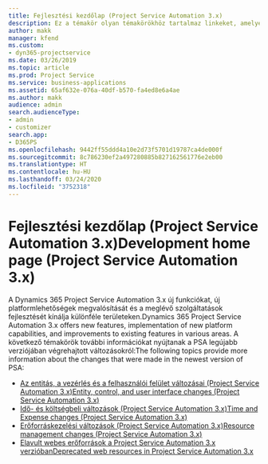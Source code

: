```yaml
---
title: Fejlesztési kezdőlap (Project Service Automation 3.x)
description: Ez a témakör olyan témakörökhöz tartalmaz linkeket, amelyek a Dynamics 365 Project Service Automation (PSA) 3.x verzió fejlesztéseiről nyújtanak információkat.
author: makk
manager: kfend
ms.custom:
- dyn365-projectservice
ms.date: 03/26/2019
ms.topic: article
ms.prod: Project Service
ms.service: business-applications
ms.assetid: 65af632e-076a-40df-b570-fa4ed8e6a4ae
ms.author: makk
audience: admin
search.audienceType:
- admin
- customizer
search.app:
- D365PS
ms.openlocfilehash: 9442ff55ddd4a10e2d73f5701d19787ca4de000f
ms.sourcegitcommit: 8c786230ef2a497280885b827162561776e2eb00
ms.translationtype: HT
ms.contentlocale: hu-HU
ms.lasthandoff: 03/24/2020
ms.locfileid: "3752318"
---
```

# <a name="development-home-page-project-service-automation-3x"></a><span data-ttu-id="5c88f-103">Fejlesztési kezdőlap (Project Service Automation 3.x)</span><span class="sxs-lookup"><span data-stu-id="5c88f-103">Development home page (Project Service Automation 3.x)</span></span>

<span data-ttu-id="5c88f-104">A Dynamics 365 Project Service Automation 3.x új funkciókat, új platformlehetőségek megvalósítását és a meglévő szolgáltatások fejlesztését kínálja különféle területeken.</span><span class="sxs-lookup"><span data-stu-id="5c88f-104">Dynamics 365 Project Service Automation 3.x offers new features, implementation of new platform capabilities, and improvements to existing features in various areas.</span></span> <span data-ttu-id="5c88f-105">A következő témakörök további információkat nyújtanak a PSA legújabb verziójában végrehajtott változásokról:</span><span class="sxs-lookup"><span data-stu-id="5c88f-105">The following topics provide more information about the changes that were made in the newest version of PSA:</span></span>

- [<span data-ttu-id="5c88f-106">Az entitás, a vezérlés és a felhasználói felület változásai (Project Service Automation 3.x)</span><span class="sxs-lookup"><span data-stu-id="5c88f-106">Entity, control, and user interface changes (Project Service Automation 3.x)</span></span>](../developer-guides/entity-changes-v3.x.md)
- [<span data-ttu-id="5c88f-107">Idő- és költségbeli változások (Project Service Automation 3.x)</span><span class="sxs-lookup"><span data-stu-id="5c88f-107">Time and Expense changes (Project Service Automation 3.x)</span></span>](../developer-guides/time-expense-changes-v3.x.md)
- [<span data-ttu-id="5c88f-108">Erőforráskezelési változások (Project Service Automation 3.x)</span><span class="sxs-lookup"><span data-stu-id="5c88f-108">Resource management changes (Project Service Automation 3.x)</span></span>](../developer-guides/resource-management-changes-v3.x.md)
- [<span data-ttu-id="5c88f-109">Elavult webes erőforrások a Project Service Automation 3.x verzióban</span><span class="sxs-lookup"><span data-stu-id="5c88f-109">Deprecated web resources in Project Service Automation 3.x</span></span>](../developer-guides/web-resources-deprecated-v3.x.md)
